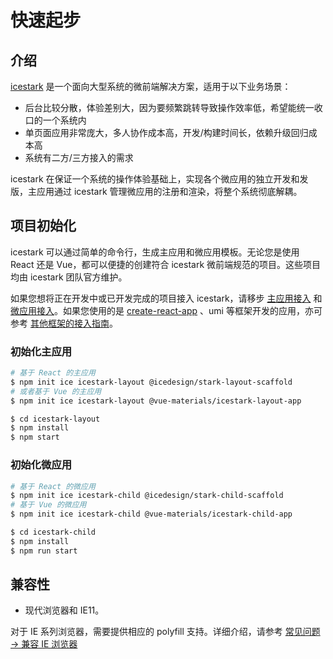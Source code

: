 # 快速起步

## 介绍

[icestark](https://github.com/ice-lab/icestark) 是一个面向大型系统的微前端解决方案，适用于以下业务场景：

- 后台比较分散，体验差别大，因为要频繁跳转导致操作效率低，希望能统一收口的一个系统内
- 单页面应用非常庞大，多人协作成本高，开发/构建时间长，依赖升级回归成本高
- 系统有二方/三方接入的需求

icestark 在保证一个系统的操作体验基础上，实现各个微应用的独立开发和发版，主应用通过 icestark 管理微应用的注册和渲染，将整个系统彻底解耦。

## 项目初始化

icestark 可以通过简单的命令行，生成主应用和微应用模板。无论您是使用 React 还是 Vue，都可以便捷的创建符合 icestark 微前端规范的项目。这些项目均由 icestark 团队官方维护。

<Alert>
如果您想将正在开发中或已开发完成的项目接入 icestark，请移步 <a href="/guide/use-layout">主应用接入</a> 和 <a href="/guide/use-child">微应用接入</a>。如果您使用的是 <a href="https://github.com/facebook/create-react-app">create-react-app</a> 、umi 等框架开发的应用，亦可参考 <a href="/guide/use-child/others">其他框架的接入指南</a>。
</Alert>

### 初始化主应用

```bash
# 基于 React 的主应用
$ npm init ice icestark-layout @icedesign/stark-layout-scaffold
# 或者基于 Vue 的主应用
$ npm init ice icestark-layout @vue-materials/icestark-layout-app

$ cd icestark-layout
$ npm install
$ npm start
```

### 初始化微应用

```bash
# 基于 React 的微应用
$ npm init ice icestark-child @icedesign/stark-child-scaffold
# 基于 Vue 的微应用
$ npm init ice icestark-child @vue-materials/icestark-child-app

$ cd icestark-child
$ npm install
$ npm run start
```

## 兼容性

+ 现代浏览器和 IE11。

<Alert>
对于 IE 系列浏览器，需要提供相应的 polyfill 支持。详细介绍，请参考 <a href="/faq#兼容-ie-浏览器"> 常见问题 -> 兼容 IE 浏览器 </a>
</Alert>
